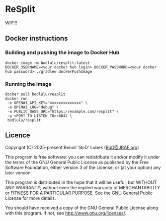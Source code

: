 # ReSplit

WIP!!!

## Docker instructions

### Building and pushing the image to Docker Hub

```
docker image rm bodlulu/resplit:latest
DOCKER_USERNAME=<your docker hub login> DOCKER_PASSWORD=<your docker hub password> ./gradlew dockerPushImage
```

### Running the image

```
docker pull bodlulu/resplit
docker run 
 -e OPENAI_API_KEY="xxxxxxxxxxxxxx" \
 -e OPENAI_LOG="debug" \
 -e PUBLIC_BASE_URL="https://example.com/resplit" \
 -p <PORT TO LISTEN TO>:8042 \ 
 bodlulu/resplit
```

## Licence

Copyright (C) 2025-present Benoit 'BoD' Lubek (BoD@JRAF.org)

This program is free software: you can redistribute it and/or modify it under the terms of the GNU General Public
License as published by the Free Software Foundation, either version 3 of the License, or (at your option) any later
version.

This program is distributed in the hope that it will be useful, but WITHOUT ANY WARRANTY; without even the implied
warranty of MERCHANTABILITY or FITNESS FOR A PARTICULAR PURPOSE. See the GNU General Public License for more details.

You should have received a copy of the GNU General Public License along with this program. If not,
see http://www.gnu.org/licenses/.
